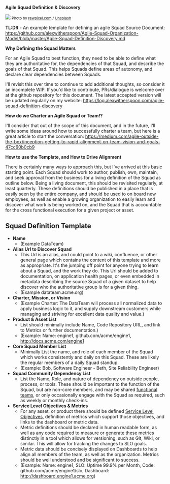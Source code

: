 **Agile Squad Definition & Discovery**

![](https://images.unsplash.com/photo-1519636125090-67a506cc7c74?ixlib=rb-0.3.5&q=80&fm=jpg&crop=entropy&cs=tinysrgb&w=1080&fit=max&ixid=eyJhcHBfaWQiOjExNzczfQ&s=457d4670adba65cda3c031ded54d7aa6)
<small>Photo by [rawpixel.com](https://unsplash.com/@rawpixel?utm_source=ghost&utm_medium=referral&utm_campaign=api-credit) / [Unsplash](https://unsplash.com/?utm_source=ghost&utm_medium=referral&utm_campaign=api-credit)</small>

**TL:DR** - An example template for defining an agile Squad
Source Document: https://github.com/alexwitherspoon/Agile-Squad-Organization-Model/blob/master/Agile-Squad-Definition-Discovery.md

**Why Defining the Squad Matters**

For an Agile Squad to best function, they need to be able to define what they are authoritative for, the dependencies of that Squad, and describe the goals of that Squad. This helps Squads define areas of autonomy, and declare clear dependencies between Squads. 

I'll revisit this over time to continue to add additional thoughts, so consider it an incomplete WIP. If you'd like to contribute, PRs/dialogue is welcome over at the github repository for this document. The latest accepted version will be updated regularly on my website: https://log.alexwitherspoon.com/agile-squad-definition-discovery

**How do we Charter an Agile Squad or Team!?**

I'll consider that out of the scope of this document, and in the future, I'll write some ideas around how to successfully charter a team, but here is a great article to start the conversation: https://medium.com/agile-outside-the-box/inception-getting-to-rapid-alignment-on-team-vision-and-goals-47cc60b0cb9

**How to use the Template, and How to Drive Alignment**

There is certainly many ways to approach this, but I've arrived at this basic starting point. Each Squad should work to author, publish, own, maintain, and seek approval from the business for a living definition of the Squad as outline below. Being a living document, this should be revisited regularly, at least quarterly. These definitions should be published in a place that is easily seen by the entire company, and should be used to on board new employees, as well as enable a growing organization to easily learn and discover what work is being worked on, and the Squad that is accountable for the cross functional execution for a given project or asset.

## Squad Definition Template

* **Name**
    * (Example DataTeam)
* **Alias Url to Discover Squad**
    * This Url is an alias, and could point to a wiki, confluence, or other general page which contains the content of this template and more as appropriate. It's the jumping off point for anyone trying to learn about a Squad, and the work they do. This Url should be added to documentation, on application health pages, or even embedded in metadata describing the source Squad of a given dataset to help discover who the authoritative group is for a given thing.
    * (Example datateam.acme.org)
* **Charter, Mission, or Vision**
    * (Example Charter: The DataTeam will process all normalized data to apply business logic to it, and supply downstream customers while managing and striving for excellent data quality and value.)
* **Product & Asset List**
    * List should minimally include Name, Code Repository URL, and link to Metrics or further documentation.)
    * (Example: Name: engine1, github.com/acme/engine1, http://docs.acme.com/engine1 
* **Core Squad Member List**
    * Minimally List the name, and role of each member of the Squad which works consistently and daily on this Squad. These are likely the regular members of a daily Squad standup.
    * (Example: Bob, Software Engineer - Beth, Site Reliability Engineer)
* **Squad Community Dependency List**
    * List the Name, Role, and nature of dependency on outside people, process, or tools. These should be important to the function of the Squad, but are non-core members, and may be shared [functional teams](https://log.alexwitherspoon.com/agile-squad-organization-models/), or only occasionally engage with the Squad as required, such as weekly or monthly check-ins.
* **Service Level Objectives & Metrics**
    * For any asset, or product there should be defined [Service Level Objectives](https://en.wikipedia.org/wiki/Service_level_objective), definition of metrics which support those objectives, and links to the dashboard or metric data. 
    * Metric definitions should be declared in human readable form, as well as any code required to measure or generate these metrics distinctly in a tool which allows for versioning, such as Git, Wiki, or similar. This will allow for tracking the changes to SLO goals.
    * Metric data should be concisely displayed on Dashboards to help align all members of the team, as well as the organization. Metrics should be well understood and be significant to success. 
    * (Example: Name: engine1, SLO: Uptime 99.9% per Month, Code: github.com/acme/engine1/slo, Dashboard: http://dashboard.engine1.acme.org)
